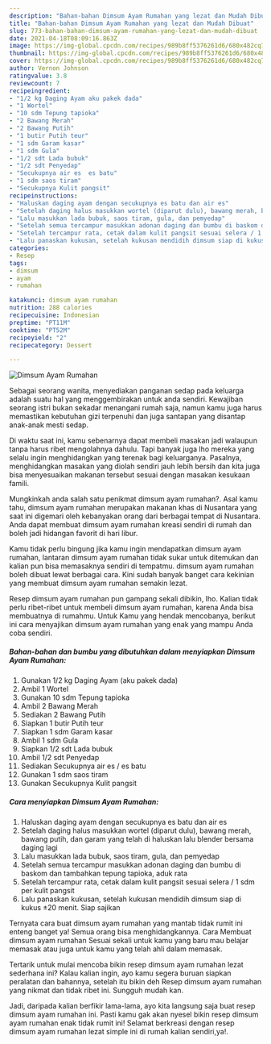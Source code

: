 ```yaml
---
description: "Bahan-bahan Dimsum Ayam Rumahan yang lezat dan Mudah Dibuat"
title: "Bahan-bahan Dimsum Ayam Rumahan yang lezat dan Mudah Dibuat"
slug: 773-bahan-bahan-dimsum-ayam-rumahan-yang-lezat-dan-mudah-dibuat
date: 2021-04-18T08:09:16.863Z
image: https://img-global.cpcdn.com/recipes/989b8ff5376261d6/680x482cq70/dimsum-ayam-rumahan-foto-resep-utama.jpg
thumbnail: https://img-global.cpcdn.com/recipes/989b8ff5376261d6/680x482cq70/dimsum-ayam-rumahan-foto-resep-utama.jpg
cover: https://img-global.cpcdn.com/recipes/989b8ff5376261d6/680x482cq70/dimsum-ayam-rumahan-foto-resep-utama.jpg
author: Vernon Johnson
ratingvalue: 3.8
reviewcount: 7
recipeingredient:
- "1/2 kg Daging Ayam aku pakek dada"
- "1 Wortel"
- "10 sdm Tepung tapioka"
- "2 Bawang Merah"
- "2 Bawang Putih"
- "1 butir Putih teur"
- "1 sdm Garam kasar"
- "1 sdm Gula"
- "1/2 sdt Lada bubuk"
- "1/2 sdt Penyedap"
- "Secukupnya air es  es batu"
- "1 sdm saos tiram"
- "Secukupnya Kulit pangsit"
recipeinstructions:
- "Haluskan daging ayam dengan secukupnya es batu dan air es"
- "Setelah daging halus masukkan wortel (diparut dulu), bawang merah, bawang putih, dan garam yang telah di haluskan lalu blender bersama daging lagi"
- "Lalu masukkan lada bubuk, saos tiram, gula, dan pemyedap"
- "Setelah semua tercampur masukkan adonan daging dan bumbu di baskom dan tambahkan tepung tapioka, aduk rata"
- "Setelah tercampur rata, cetak dalam kulit pangsit sesuai selera / 1 sdm per kulit pangsit"
- "Lalu panaskan kukusan, setelah kukusan mendidih dimsum siap di kukus ±20 menit. Siap sajikan"
categories:
- Resep
tags:
- dimsum
- ayam
- rumahan

katakunci: dimsum ayam rumahan 
nutrition: 288 calories
recipecuisine: Indonesian
preptime: "PT11M"
cooktime: "PT52M"
recipeyield: "2"
recipecategory: Dessert

---
```



![Dimsum Ayam Rumahan](https://img-global.cpcdn.com/recipes/989b8ff5376261d6/680x482cq70/dimsum-ayam-rumahan-foto-resep-utama.jpg)

Sebagai seorang wanita, menyediakan panganan sedap pada keluarga adalah suatu hal yang menggembirakan untuk anda sendiri. Kewajiban seorang istri bukan sekadar menangani rumah saja, namun kamu juga harus memastikan kebutuhan gizi terpenuhi dan juga santapan yang disantap anak-anak mesti sedap.

Di waktu  saat ini, kamu sebenarnya dapat membeli masakan jadi walaupun tanpa harus ribet mengolahnya dahulu. Tapi banyak juga lho mereka yang selalu ingin menghidangkan yang terenak bagi keluarganya. Pasalnya, menghidangkan masakan yang diolah sendiri jauh lebih bersih dan kita juga bisa menyesuaikan makanan tersebut sesuai dengan masakan kesukaan famili. 



Mungkinkah anda salah satu penikmat dimsum ayam rumahan?. Asal kamu tahu, dimsum ayam rumahan merupakan makanan khas di Nusantara yang saat ini digemari oleh kebanyakan orang dari berbagai tempat di Nusantara. Anda dapat membuat dimsum ayam rumahan kreasi sendiri di rumah dan boleh jadi hidangan favorit di hari libur.

Kamu tidak perlu bingung jika kamu ingin mendapatkan dimsum ayam rumahan, lantaran dimsum ayam rumahan tidak sukar untuk ditemukan dan kalian pun bisa memasaknya sendiri di tempatmu. dimsum ayam rumahan boleh dibuat lewat berbagai cara. Kini sudah banyak banget cara kekinian yang membuat dimsum ayam rumahan semakin lezat.

Resep dimsum ayam rumahan pun gampang sekali dibikin, lho. Kalian tidak perlu ribet-ribet untuk membeli dimsum ayam rumahan, karena Anda bisa membuatnya di rumahmu. Untuk Kamu yang hendak mencobanya, berikut ini cara menyajikan dimsum ayam rumahan yang enak yang mampu Anda coba sendiri.

<!--inarticleads1-->

##### Bahan-bahan dan bumbu yang dibutuhkan dalam menyiapkan Dimsum Ayam Rumahan:

1. Gunakan 1/2 kg Daging Ayam (aku pakek dada)
1. Ambil 1 Wortel
1. Gunakan 10 sdm Tepung tapioka
1. Ambil 2 Bawang Merah
1. Sediakan 2 Bawang Putih
1. Siapkan 1 butir Putih teur
1. Siapkan 1 sdm Garam kasar
1. Ambil 1 sdm Gula
1. Siapkan 1/2 sdt Lada bubuk
1. Ambil 1/2 sdt Penyedap
1. Sediakan Secukupnya air es / es batu
1. Gunakan 1 sdm saos tiram
1. Gunakan Secukupnya Kulit pangsit




<!--inarticleads2-->

##### Cara menyiapkan Dimsum Ayam Rumahan:

1. Haluskan daging ayam dengan secukupnya es batu dan air es
1. Setelah daging halus masukkan wortel (diparut dulu), bawang merah, bawang putih, dan garam yang telah di haluskan lalu blender bersama daging lagi
1. Lalu masukkan lada bubuk, saos tiram, gula, dan pemyedap
1. Setelah semua tercampur masukkan adonan daging dan bumbu di baskom dan tambahkan tepung tapioka, aduk rata
1. Setelah tercampur rata, cetak dalam kulit pangsit sesuai selera / 1 sdm per kulit pangsit
1. Lalu panaskan kukusan, setelah kukusan mendidih dimsum siap di kukus ±20 menit. Siap sajikan




Ternyata cara buat dimsum ayam rumahan yang mantab tidak rumit ini enteng banget ya! Semua orang bisa menghidangkannya. Cara Membuat dimsum ayam rumahan Sesuai sekali untuk kamu yang baru mau belajar memasak atau juga untuk kamu yang telah ahli dalam memasak.

Tertarik untuk mulai mencoba bikin resep dimsum ayam rumahan lezat sederhana ini? Kalau kalian ingin, ayo kamu segera buruan siapkan peralatan dan bahannya, setelah itu bikin deh Resep dimsum ayam rumahan yang nikmat dan tidak ribet ini. Sungguh mudah kan. 

Jadi, daripada kalian berfikir lama-lama, ayo kita langsung saja buat resep dimsum ayam rumahan ini. Pasti kamu gak akan nyesel bikin resep dimsum ayam rumahan enak tidak rumit ini! Selamat berkreasi dengan resep dimsum ayam rumahan lezat simple ini di rumah kalian sendiri,ya!.

